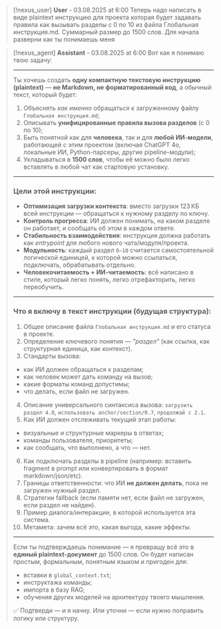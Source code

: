 >[!nexus_user] **User** - 03.08.2025 at 6:00
> Теперь надо написать в виде plaintext инструкцию для проекта которая будет задавать правила как вызывать разделы с 0 по 10 из файла Глобальная инструкция.md. Суммарный размер до 1500 слов. Для начала разверни как ты понимаешь меня
<!-- UID: 938050f6-5607-4bd2-914a-8e2b11e8aeba -->




>[!nexus_agent] **Assistant** - 03.08.2025 at 6:00
> Вот как я понимаю твою задачу:
> 
> ---
> 
> Ты хочешь создать **одну компактную текстовую инструкцию (plaintext)** — **не Markdown, не форматированный код**, а обычный текст, который будет:
> 
> 1. Объяснять *как именно* обращаться к загруженному файлу `Глобальная инструкция.md`;
> 2. Описывать **унифицированные правила вызова разделов** (с 0 по 10);
> 3. Быть понятной как для **человека**, так и для **любой ИИ-модели**, работающей с этим проектом (включая ChatGPT 4o, локальные ИИ, Python-парсеры, другие pipeline-модули);
> 4. Укладываться в **1500 слов**, чтобы её можно было легко вставлять в любой чат как стартовую установку.
> 
> ---
> 
> ### Цели этой инструкции:
> 
> - **Оптимизация загрузки контекста**: вместо загрузки 123 КБ всей инструкции — обращаться к нужному разделу по ключу.
> - **Контроль прогресса**: ИИ должен понимать, на каком разделе он работает, и сообщать об этом в каждом ответе.
> - **Стабильность взаимодействия**: инструкция должна работать как *entrypoint* для любого нового чата/модуля/проекта.
> - **Модульность**: каждый раздел `0–10` считается самостоятельной логической единицей, к которой можно ссылаться, подключать, обрабатывать отдельно.
> - **Человекочитаемость + ИИ-читаемость**: всё написано в стиле, который легко понять, легко отрефакторить, легко переобучить.
> 
> ---
> 
> ### Что я включу в текст инструкции (будущая структура):
> 
> 1. Общее описание файла `Глобальная инструкция.md` и его статуса в проекте.
> 2. Определение ключевого понятия — *"раздел"* (как ссылка, как структурная единица, как контекст).
> 3. Стандарты вызова:
>  - как ИИ должен обращаться к разделам;
>  - как человек может дать команду на вызов;
>  - какие форматы команд допустимы;
>  - что делать, если файл не загружен.
> 4. Описание универсального синтаксиса вызова: `загрузить раздел 4.8`, `использовать anchor/section/0.7`, `продолжай с 2.1`.
> 5. Как ИИ должен отслеживать текущий этап работы:
>  - визуальные и структурные маркеры в ответах;
>  - команды пользователя, приоритеты;
>  - как сообщать, что выполнено, а что — нет.
> 6. Как подключать разделы в pipeline (например: вставить fragment в prompt или конвертировать в формат markdown/json/etc).
> 7. Границы ответственности: что ИИ **не должен делать**, пока не загружен нужный раздел.
> 8. Стратегии fallback (если памяти нет, если файл не загружен, если раздел не найден).
> 9. Пример диалога/интеракции, в которой используется эта система.
> 10. Метамета: зачем всё это, какая выгода, какие эффекты.
> 
> ---
> 
> Если ты подтверждаешь понимание — я превращу всё это в **единый plaintext-документ** до 1500 слов. Он будет написан простым, формальным, понятным языком и пригоден для:
> - вставки в `global_context.txt`;
> - инструктажа команды;
> - импорта в базу RAG;
> - обучения других моделей на архитектуру твоего мышления. 
> 
> ✅ Подтверди — и я начну. 
> Или уточни — если нужно поправить логику или структуру.
<!-- UID: 79f0bf78-c1fd-4b5c-ba29-4652efd9c7af -->